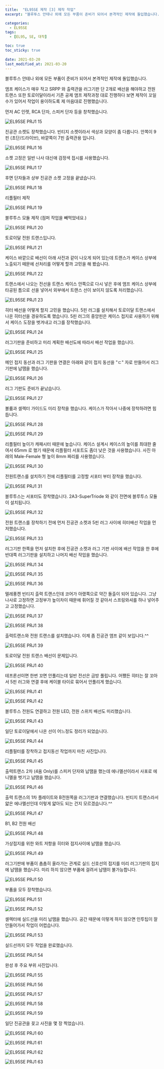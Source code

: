 ```yaml
---
title:  "EL95SE 제작 [3] 제작 작업"
excerpt: "블루투스 안테나 외에 모든 부품이 준비가 되어서 본격적인 제작에 돌입했습니다."

categories:
  - EL95SE
tags:
  - [EL95, SE, 대작]

toc: true
toc_sticky: true
 
date: 2021-03-20
last_modified_at: 2021-03-20
---
```

블루투스 안테나 외에 모든 부품이 준비가 되어서 본격적인 제작에 돌입했습니다.

앰프 케이스가 매우 작고 SRPP 와 출력관을 러그기판 단 2개로 배선을 해야하고 전원 트랜스 또한 토로이달이라서 기존 공제 앰프 제작과정 대로 진행하다 보면 제작이 꼬일 수가 있어서 작업이 용이하도록 제 마음대로 진행했습니다.

먼저 AC 인렛, RCA 단자, 스피커 단자 등을 창착했습니다.

![EL95SE PRJ1 15](/assets/images/EL95SE_PRJ1_15.jpg)

진공관 소켓도 장착했습니다. 빈티지 소켓이라서 색상과 모양이 좀 다릅니다. 안쪽이 9핀 (초단/드라이브), 바깥쪽이 7핀 출력관용 입니다.

![EL95SE PRJ1 16](/assets/images/EL95SE_PRJ1_16.jpg)

소켓 고정은 일반 나사 대신애 검정색 접시를 사용했습니다. 

![EL95SE PRJ1 17](/assets/images/EL95SE_PRJ1_17.jpg)

후면 단자들과 상부 진공관 소켓 고정을 끝냈습니다.

![EL95SE PRJ1 18](/assets/images/EL95SE_PRJ1_18.jpg)

리플필터 제작

![EL95SE PRJ1 19](/assets/images/EL95SE_PRJ1_19.jpg)

블루투스 모듈 제작 (점퍼 작업을 빼먹었네요.)

![EL95SE PRJ1 20](/assets/images/EL95SE_PRJ1_20.jpg)

토로이달 전원 트랜스입니다. 

![EL95SE PRJ1 21](/assets/images/EL95SE_PRJ1_21.jpg)

케이스 바깥으로 배선이 아래 사전과 같이 나오게 되어 있는데 트랜스가 케이스 상부에 노출되기 떼문에 선처리를 어떻게 할까 고민을 해 봤습니다.

![EL95SE PRJ1 22](/assets/images/EL95SE_PRJ1_22.jpg)

트랜스에서 나오는 전선을 트랜스 케이스 안쪽으로 다시 넣은 후에 앰프 케이스 상부에 타공된 틈으로 선을 넣어서 외부에서 트랜스 선이 보이지 않도록 처리했습니다.   

![EL95SE PRJ1 23](/assets/images/EL95SE_PRJ1_23.jpg)

히터 배선을 어떻게 할지 고민을 했습니다. 5핀 러그를 설치해서 토로이달 트랜스에서 나온 히터선을 경유하도록 했습니다. 5핀 러그의 중앙핀은 케이스 접지로 사용하기 위해서 케이스 도장을 벗겨내고 러그를 장착했습니다. 

![EL95SE PRJ1 24](/assets/images/EL95SE_PRJ1_24.jpg)

러그기판을 준비하고 미리 계획한 배선도에 따라서 배선 작업을 했습니다.

![EL95SE PRJ1 25](/assets/images/EL95SE_PRJ1_25.jpg)

메인 접지 동선과 러그 기판을 연결은 아래와 같이 접지 동선을 "ㄷ" 자로 만들어서 러그 기판에 납땜을 했습니다. 

![EL95SE PRJ1 26](/assets/images/EL95SE_PRJ1_26.jpg)

러그 기판도 준비가 끝났습니다.

![EL95SE PRJ1 27](/assets/images/EL95SE_PRJ1_27.jpg)

볼륨과 셀렉터 가이드도 미리 장착을 했습니다. 케이스가 작아서 나중에 장착하려면 힘듭니다.

![EL95SE PRJ1 28](/assets/images/EL95SE_PRJ1_28.jpg)

![EL95SE PRJ1 29](/assets/images/EL95SE_PRJ1_29.jpg)

리플필터 높이가 캐패시터 때문에 높습니다. 케이스 설계시 케이스의 높이를 최대한 줄여서 65mm 로 했기 때문에 리플필터 서포트도 좀더 낮은 것을 사용했습니다. 사진 아래의 Male-Female 형 높이 8mm 짜리를 사용했습니다.

![EL95SE PRJ1 30](/assets/images/EL95SE_PRJ1_30.jpg)

전원트랜스를 설치하기 전에 리플필터를 고정할 서포터 부터 장착을 했습니다.  

![EL95SE PRJ1 31](/assets/images/EL95SE_PRJ1_31.jpg)

블루투스는 서포터도 장착했습니다. 2A3-SuperTriode 와 같이 전면에 블루투스 모듈이 설치됩니다.

![EL95SE PRJ1 32](/assets/images/EL95SE_PRJ1_32.jpg)

전원 트랜스를 장착하기 전에 먼저 진공관 소켓과 5핀 러그 사이에 히터배선 작업을 먼저했습니다.

![EL95SE PRJ1 33](/assets/images/EL95SE_PRJ1_33.jpg)

러그기판 한쪽을 먼저 설치한 후에 진공관 소켓과 러그 기판 사이에 배선 작업을 한 후에 반대쪽 러그기판을 설치하고 나머지 배선 작업을 했습니다. 

![EL95SE PRJ1 34](/assets/images/EL95SE_PRJ1_34.jpg)

![EL95SE PRJ1 35](/assets/images/EL95SE_PRJ1_35.jpg)

![EL95SE PRJ1 36](/assets/images/EL95SE_PRJ1_36.jpg)

텔레풍켄 빈티지 출력 트랜스인데 코어가 아랬쪽으로 약간 돌출이 되어 있습니다. 그냥 나사로 고정하면 고정부가 높이차이 때문에 휘어질 것 같아서 스프링와셔를 하나 넣어주고 고정했습니다.

![EL95SE PRJ1 37](/assets/images/EL95SE_PRJ1_37.jpg)

![EL95SE PRJ1 38](/assets/images/EL95SE_PRJ1_38.jpg)

출력트랜스와 전원 트랜스를 설치했습니다. 이제 좀 진공관 앰프 같이 보입니다.^^

![EL95SE PRJ1 39](/assets/images/EL95SE_PRJ1_39.jpg)

토로이달 전원 트랜스 배선이 문제입니다.

![EL95SE PRJ1 40](/assets/images/EL95SE_PRJ1_40.jpg)

테프론선이면 한번 꼬면 안풀리는데 일반 전선은 금방 풀립니다. 어쨌든 히터는 잘 꼬아서 5핀 러그와 연결 후에 케이블 타이로 묶어서 안풀리게 했습니다.

![EL95SE PRJ1 41](/assets/images/EL95SE_PRJ1_41.jpg)

![EL95SE PRJ1 42](/assets/images/EL95SE_PRJ1_42.jpg)

블루투스 전원도 연결하고 전원 LED, 전원 스위치 배선도 미리했습니다.

![EL95SE PRJ1 43](/assets/images/EL95SE_PRJ1_43.jpg)

일단 토로이달에서 나온 선이 어느정도 정리가 되었습니다.

![EL95SE PRJ1 44](/assets/images/EL95SE_PRJ1_44.jpg)

리플필터를 장착하고 접지동선 작업까지 마친 사진입니다.

![EL95SE PRJ1 45](/assets/images/EL95SE_PRJ1_45.jpg)

출력트랜스 2차 (4옴 Only)를 스피커 단자와 납땜을 했는데 에나멜선이라서 사포로 에니멜을 벗기고 납땜을 했습니다.

![EL95SE PRJ1 46](/assets/images/EL95SE_PRJ1_46.jpg)

출력 트랜스의 1차 플레이트와 B전원쪽을 러그기판과 연결했습니다. 빈티지 트랜스라서 얇은 에나멜선인데 이렇게 얇아도 되는 건지 모르겠습니다.^^

![EL95SE PRJ1 47](/assets/images/EL95SE_PRJ1_47.jpg)

B1, B2 전원 배선

![EL95SE PRJ1 48](/assets/images/EL95SE_PRJ1_48.jpg)

가상접지를 위한 와트 저항을 히터와 접지사이에 납땜을 했습니다.

![EL95SE PRJ1 49](/assets/images/EL95SE_PRJ1_49.jpg)

러그기판에 부품이 촘촘히 올라가는 관계로 실드 신호선의 접지를 미리 러그기판의 접지에 납땜을 했습니다. 미리 하지 않으면 부품에 걸려서 납땜이 불가능합니다.

![EL95SE PRJ1 50](/assets/images/EL95SE_PRJ1_50.jpg)

부품을 모두 장착했습니다.

![EL95SE PRJ1 51](/assets/images/EL95SE_PRJ1_51.jpg)

![EL95SE PRJ1 52](/assets/images/EL95SE_PRJ1_52.jpg)

셀렉터에 실드선을 미리 납땜을 했습니다. 공간 때문에 이렇게 하지 않으면 인투팁이 잘 안들어가서 작업이 어렵습니다.

![EL95SE PRJ1 53](/assets/images/EL95SE_PRJ1_53.jpg)

실드선까지 모두 작업을 완료했습니다.

![EL95SE PRJ1 54](/assets/images/EL95SE_PRJ1_54.jpg)

완성 후 주요 부위 사진입니다.

![EL95SE PRJ1 55](/assets/images/EL95SE_PRJ1_55.jpg)

![EL95SE PRJ1 56](/assets/images/EL95SE_PRJ1_56.jpg)

![EL95SE PRJ1 57](/assets/images/EL95SE_PRJ1_57.jpg)

![EL95SE PRJ1 58](/assets/images/EL95SE_PRJ1_58.jpg)

![EL95SE PRJ1 59](/assets/images/EL95SE_PRJ1_59.jpg)

일단 진공관을 꽂고 사진을 몇 장 찍었습니다.

![EL95SE PRJ1 60](/assets/images/EL95SE_PRJ1_60.jpg)

![EL95SE PRJ1 61](/assets/images/EL95SE_PRJ1_61.jpg)

![EL95SE PRJ1 62](/assets/images/EL95SE_PRJ1_62.jpg)

![EL95SE PRJ1 63](/assets/images/EL95SE_PRJ1_63.jpg)